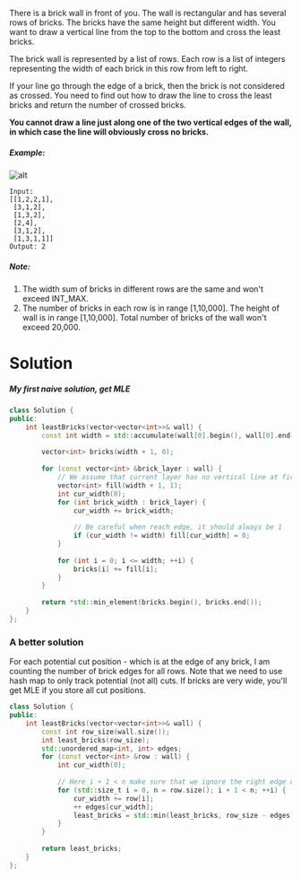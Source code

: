 There is a brick wall in front of you. The wall is rectangular and has several rows of bricks. The bricks have the same height but different width. You want to draw a vertical line from the top to the bottom and cross the least bricks.

The brick wall is represented by a list of rows. Each row is a list of integers representing the width of each brick in this row from left to right.

If your line go through the edge of a brick, then the brick is not considered as crossed. You need to find out how to draw the line to cross the least bricks and return the number of crossed bricks.

__You cannot draw a line just along one of the two vertical edges of the wall, in which case the line will obviously cross no bricks.__

##### Example:

![alt](https://leetcode.com/static/images/problemset/brick_wall.png)

```
Input: 
[[1,2,2,1],
 [3,1,2],
 [1,3,2],
 [2,4],
 [3,1,2],
 [1,3,1,1]]
Output: 2
```

##### Note:

1. The width sum of bricks in different rows are the same and won't exceed INT_MAX.
2. The number of bricks in each row is in range [1,10,000]. The height of wall is in range [1,10,000]. Total number of bricks of the wall won't exceed 20,000.

# Solution

##### My first naive solution, get MLE

```cpp
class Solution {
public:
    int leastBricks(vector<vector<int>>& wall) {
        const int width = std::accumulate(wall[0].begin(), wall[0].end(), 0);
        
        vector<int> bricks(width + 1, 0);
        
        for (const vector<int> &brick_layer : wall) {
            // We assume that current layer has no vertical line at first.
            vector<int> fill(width + 1, 1);
            int cur_width(0);
            for (int brick_width : brick_layer) {
                cur_width += brick_width;
                
                // Be careful when reach edge, it should always be 1
                if (cur_width != width) fill[cur_width] = 0;
            }
            
            for (int i = 0; i <= width; ++i) {
                bricks[i] += fill[i];
            }
        }
        
        return *std::min_element(bricks.begin(), bricks.end());
    }
};
```

### A better solution

For each potential cut position - which is at the edge of any brick, I am counting the number of brick edges for all rows. Note that we need to use hash map to only track potential (not all) cuts. If bricks are very wide, you'll get MLE if you store all cut positions.

```cpp
class Solution {
public:
    int leastBricks(vector<vector<int>>& wall) {
        const int row_size(wall.size());
        int least_bricks(row_size);
        std::unordered_map<int, int> edges;
        for (const vector<int> &row : wall) {
            int cur_width(0);
            
            // Here i + 1 < n make sure that we ignore the right edge of last brick
            for (std::size_t i = 0, n = row.size(); i + 1 < n; ++i) {
                cur_width += row[i];
                ++ edges[cur_width];
                least_bricks = std::min(least_bricks, row_size - edges[cur_width]);
            }
        }
        
        return least_bricks;
    }
};
```
